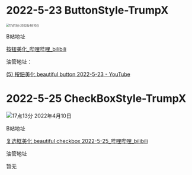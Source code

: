# 2022-5-23 ButtonStyle-TrumpX

<img src="https://user-images.githubusercontent.com/67289897/169820805-1720819c-e1c6-481c-aaa7-3b7f01c4c39c.gif" alt="17点13分 2022年4月10日" style="zoom:50%;" />

B站地址

[按钮美化_哔哩哔哩_bilibili](https://www.bilibili.com/video/BV1HT4y1q759/)

油管地址：

[(5) 按鈕美化 beautiful button 2022-5-23 - YouTube](https://www.youtube.com/watch?v=mzMwi_q-Neg)

# 2022-5-25 CheckBoxStyle-TrumpX

![17点13分 2022年4月10日](https://user-images.githubusercontent.com/67289897/170151040-a68047c8-887c-4bda-802f-0f1aa9fd3d2a.gif)

B站地址

[复选框美化 beautiful checkbox 2022-5-25_哔哩哔哩_bilibili](https://www.bilibili.com/video/BV1ZZ4y1t7ZK?spm_id_from=333.999.0.0)

油管地址

暂无

